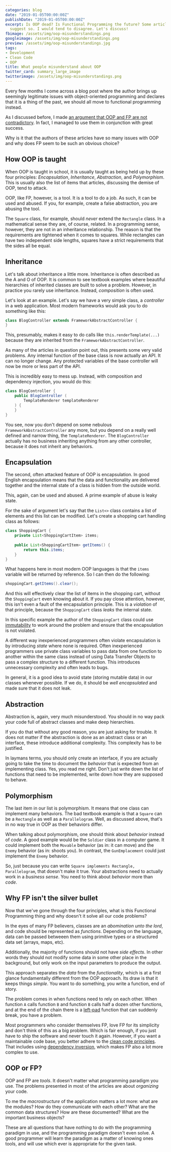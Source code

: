 ```yaml
---
categories: blog
date: "2019-01-05T00:00:00Z"
publishDate: "2019-01-05T00:00:00Z"
excerpt: Is OOP dead? Is Functional Programming the future? Some articles seem to
  suggest so. I would tend to disagree. Let's discuss!
fbimage: /assets/img/oop-misunderstandings.png
googleimage: /assets/img/oop-misunderstandings.png
preview: /assets/img/oop-misunderstandings.jpg
tags:
- Development
- Clean Code
- OOP
title: What people misunderstand about OOP
twitter_card: summary_large_image
twitterimage: /assets/img/oop-misunderstandings.png
---
```


Every few months I come across a blog post where the author brings up seemingly legitimate issues with object-oriented
programming and declares that it is a thing of the past, we should all move to functional programming instead.

As I discussed before, I made [an argument that OOP and FP are not contradictory](/blog/functional-object-oriented-programming).
In fact, I managed to use them in conjunction with great success.

Why is it that the authors of these articles have so many issues with OOP and why does FP seem to be such an obvious choice?

## How OOP is taught

When OOP is taught in school, it is usually taught as being held up by these four principles: *Encapsulation*,
*Inheritance*, *Abstraction*, and *Polymorphism*. This is usually also the list of items that articles, discussing the 
demise of OOP, tend to attack.

OOP, like FP, however, is a tool. It is a tool to do a job. As such, it can be used and abused. If you, for example, 
create a false abstraction, you are abusing the tool.

The `Square` class, for example, should *never* extend the  `Rectangle` class. In a mathematical sense they are, of
course, related. In a programming sense, however, they are not in an inheritance relationship. The reason is that the
requirements are tightened when it comes to squares. While rectangles can have two independent side lengths, squares
have a strict requirements that the sides all be equal. 

## Inheritance

Let's talk about inheritance a little more. Inheritance is often described as the A and O of OOP. It is common to see
textbook examples where beautiful hierarchies of inherited classes are built to solve a problem. However, in practice
you rarely use inheritance. Instead, *composition* is often used.

Let's look at an example. Let's say we have a very simple class, a *controller* in a web application. Most modern 
frameworks would ask you to do something like this:

```java
class BlogController extends FrameworkAbstractController {
}
```

This, presumably, makes it easy to do calls like `this.renderTemplate(...)` because they are inherited from the 
`FrameworkAbstractController`.

As many of the articles in question point out, this presents some very valid problems. Any internal function of the
base class is now actually an API. It can no longer change. Any protected variables of the base controller will now be
more or less part of the API.

This is incredibly easy to mess up. Instead, with composition and dependency injection, you would do this:

```java
class BlogController {
    public BlogController (
        TemplateRenderer templateRenderer
    ) {
    }
}
```

You see, now you don't depend on some nebulous `FrameworkAbstractController` any more, but you depend on a really well
defined and narrow thing, the `TemplateRenderer`.  The `BlogController` actually has no business inheriting anything
from any other controller, because it does not inherit any behaviors.

## Encapsulation

The second, often attacked feature of OOP is encapsulation. In good English encapsulation means that the data and
functionality are delivered together and the internal state of a class is hidden from the outside world.

This, again, can be used and abused. A prime example of abuse is leaky state.

For the sake of argument let's say that the `List<>` class contains a list of elements and this list can be modified.
Let's create a shopping cart handling class as follows:

```java
class ShoppingCart {
    private List<ShoppingCartItem> items;
    
    public List<ShoppingCartItem> getItems() {
        return this.items;
    }
}
```

What happens here in most modern OOP languages is that the `items` variable will be returned by reference. So I can then
do the following:

```java
shoppingCart.getItems().clear();
```

And this will effectively clear the list of items in the shopping cart, without the `ShoppingCart` even knowing about
it. If you pay close attention, however, this isn't even a fault of the encapsulation principle. This is a *violation*
of that principle, because the `ShoppingCart` class *leaks* the internal state.

In this specific example the author of the `ShoppingCart` class could use [immutability](/blog/why-immutability-matters)
to work around the problem and ensure that the encapsulation is not violated.

A different way inexperienced programmers often violate encapsulation is by introducing *state* where none is required.
Often inexperienced programmers use private class variables to pass data from one function to another within the same
class instead of using Data Transfer Objects to pass a complex structure to a different function. This introduces
unnecessary complexity and often leads to bugs.

In general, it is a good idea to avoid state (storing mutable data) in our classes whenever possible. If we do, it 
should be *well encapsulated* and made sure that it does not leak.

## Abstraction

Abstraction is, again, very much misunderstood. You should in no way pack your code full of abstract classes and make
deep hierarchies.

If you do that without any good reason, you are just asking for trouble. It does not matter if the abstraction is
done as an abstract class or an interface, these introduce additional complexity. This complexity has to be justified.

In laymans terms, you should only create an interface, if you are actually going to take the time to document the 
*behavior* that is expected from an implementing class. Yes, you read me right. Don't just write down the list of
functions that need to be implemented, write down how they are supposed to behave.

## Polymorphism

The last item in our list is polymorphism. It means that one class can implement many behaviors. The bad textbook
example is that a `Square` can be a `Rectangle` as well as a `Parallelogram`. Well, as discussed above, that's in no way
true in OOP as their behaviors differ.

When talking about polymorphism, one should think about *behavior* instead of *code*. A good example would be the
`Soldier` class in a computer game. It could implement both the `Movable` behavior (as in: it can move) and the
`Enemy` behavior (as in: shoots you). In contrast, the `GunEmplacement` could just implement the `Enemy` behavior.

So, just because you can write `Square implements Rectangle, Parallelogram`, that doesn't make it true. Your
abstractions need to actually work in a *business sense*. You need to think about *behavior* more than *code*. 

## Why FP isn't the silver bullet

Now that we've gone through the four principles, what is this Functional Programming thing and why doesn't it solve all
our code problems?

In the eyes of many FP believers, classes are an *abomination unto the lord*, and code should be represented as 
*functions*. Depending on the language, data can be passed betweeen them using primitive types or a structured data
set (arrays, maps, etc).

Additionally, the majority of functions should not have *side effects*. In other words they should not modify some data
in some other place in the background, but only work on the input parameters to produce the output.

This approach separates the *data* from the *functionality*, which is at a first glance fundamentally different from
the OOP approach. Its draw is that it keeps things *simple*. You want to do something, you write a function, end of
story.

The problem comes in when functions need to rely on each other. When function `A` calls function `B` and function `B` 
calls half a dozen other functions, and at the end of the chain there is a
[left-pad](https://www.theregister.co.uk/2016/03/23/npm_left_pad_chaos/) function that can suddenly break, you have a
problem.

Most programmers who consider themselves FP, love FP for its simplicity and don't think of this as a big problem.
Which is fair enough, if you just have to ship the software and never touch it again. However, if you want a
maintainable code base, you better adhere to the [clean code principles](/tags/clean-code). That includes using
[dependency inversion](/blog/clean-code-dependencies), which makes FP also a lot more complex to use.

## OOP or FP?

OOP and FP are *tools*. It doesn't matter what programming paradigm you use. The problems presented in most of the 
articles are about *organizing* your code.

To me the *macrostructure* of the application matters a lot more: what are the modules? How do they communicate with 
each other? What are the common data structures? How are these documented? What are the important business objects?

These are all questions that have nothing to do with the programming paradigm in use, and the programming paradigm
doesn't even solve. A good programmer will learn the paradigm as a matter of knowing ones tools, and will use which
ever is appropriate for the given task.